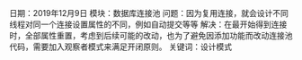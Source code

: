 日期：2019年12月9日
模块：数据库连接池
问题：因为复用连接，就会设计不同线程对同一个连接设置属性的不同，例如自动提交等等
解决：在最开始得到连接时，全部属性重置，考虑到后续可能的改动，也为了避免因添加功能而改动连接池代码，需要加入观察者模式来满足开闭原则。
关键词：设计模式
